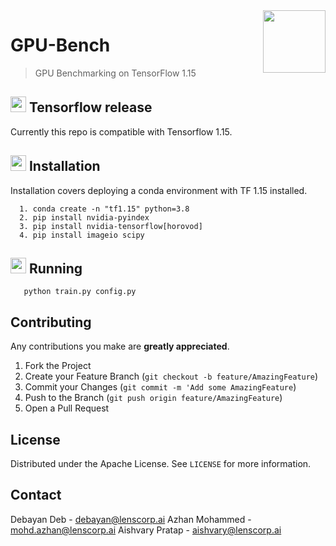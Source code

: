 <img src="https://upload.wikimedia.org/wikipedia/commons/thumb/2/2d/Tensorflow_logo.svg/1000px-Tensorflow_logo.svg.png" align="right" width="100"/>


# GPU-Bench

> GPU Benchmarking on TensorFlow 1.15

## <img src="https://upload.wikimedia.org/wikipedia/commons/thumb/2/2d/Tensorflow_logo.svg/1000px-Tensorflow_logo.svg.png" width="25"/> Tensorflow release
Currently this repo is compatible with Tensorflow 1.15.

## <img src="https://upload.wikimedia.org/wikipedia/commons/thumb/2/24/Breezeicons-actions-22-run-build-install-root.svg/640px-Breezeicons-actions-22-run-build-install-root.svg.png" width="25"/> Installation
Installation covers deploying a conda environment with TF 1.15 installed.
```
  1. conda create -n "tf1.15" python=3.8
  2. pip install nvidia-pyindex
  3. pip install nvidia-tensorflow[horovod]
  4. pip install imageio scipy
```

## <img src="https://upload.wikimedia.org/wikipedia/commons/thumb/4/44/Emoji_u1f3c3_1f3fd.svg/640px-Emoji_u1f3c3_1f3fd.svg.png" width="25"/> Running
```
   python train.py config.py
```

<!-- CONTRIBUTING -->
## Contributing

Any contributions you make are **greatly appreciated**.

1. Fork the Project
2. Create your Feature Branch (`git checkout -b feature/AmazingFeature`)
3. Commit your Changes (`git commit -m 'Add some AmazingFeature`)
4. Push to the Branch (`git push origin feature/AmazingFeature`)
5. Open a Pull Request


<!-- LICENSE -->
## License
Distributed under the Apache License. See `LICENSE` for more information.

<!-- CONTACT -->
## Contact

Debayan Deb - debayan@lenscorp.ai
Azhan Mohammed - mohd.azhan@lenscorp.ai
Aishvary Pratap - aishvary@lenscorp.ai
